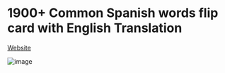 # 1900+ Common Spanish words flip card with English Translation

[Website](https://sal7one.github.io/randomSpanishWord/)

![image](https://user-images.githubusercontent.com/20628286/204434072-e669206a-6527-4991-a154-751e8881f445.png)
